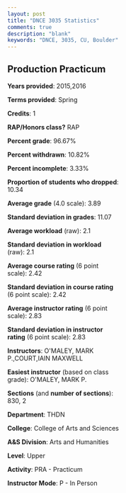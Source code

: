 ```yaml
---
layout: post
title: "DNCE 3035 Statistics"
comments: true
description: "blank"
keywords: "DNCE, 3035, CU, Boulder"
--- 
```

<head>
<script src="https://ajax.googleapis.com/ajax/libs/jquery/2.1.3/jquery.min.js"></script>
<script src="https://dl.dropboxusercontent.com/s/pc42nxpaw1ea4o9/highcharts.js?dl=0"></script>
<!-- <script src="../assets/js/highcharts.js"></script> -->
<style type="text/css">@font-face {
	font-family: "Bebas Neue";
	src: url(https://www.filehosting.org/file/details/544349/BebasNeue%20Regular.otf) format("opentype");
	}
	h1.Bebas { 
		font-family: "Bebas Neue", Verdana, Tahoma;
	}
</style>
</head>
<body>
	<div id="container" style="float: right; width: 45%; height: 88%; margin-left: 2.5%; margin-right: 2.5%;"></div>
	<script language="JavaScript">
		$(document).ready(function() {
		var chart = {type: 'column'};
		var title = {text: 'Grade Distribution'};
		var xAxis = {categories: ['A','B','C','D','F'],crosshair: true};
		var yAxis = {min: 0,title: {text: 'Percentage'}};
		var tooltip = {headerFormat: '<center><b><span style="font-size:20px">{point.key}</span></b></center>',
		               pointFormat: '<td style="padding:0"><b>{point.y:.1f}%</b></td>',
		               footerFormat: '</table>',shared: true,useHTML: true};
		var plotOptions = {column: {pointPadding: 0.0,borderWidth: 0}};  
		var credits = {enabled: false};var series= [{name: 'Percent',data: [96.0,4.0,0.0,0.0,0.0,]}];
		var json = {};
		json.chart = chart;
		json.title = title;
		json.tooltip = tooltip;
		json.xAxis = xAxis;
		json.yAxis = yAxis;  
		json.series = series;
		json.plotOptions = plotOptions;  
		json.credits = credits;
		$('#container').highcharts(json);
	});
	</script>
</body>
			   
## Production Practicum

**Years provided**: 2015,2016

**Terms provided**: Spring

**Credits**: 1

**RAP/Honors class?** RAP

**Percent grade**: 96.67%

**Percent withdrawn**: 10.82%

**Percent incomplete**: 3.33%

**Proportion of students who dropped**: 10.34

**Average grade** (4.0 scale): 3.89

**Standard deviation in grades**: 11.07

**Average workload** (raw): 2.1

**Standard deviation in workload** (raw): 2.1

**Average course rating** (6 point scale): 2.42

**Standard deviation in course rating** (6 point scale): 2.42

**Average instructor rating** (6 point scale): 2.83

**Standard deviation in instructor rating** (6 point scale): 2.83

**Instructors**: O'MALEY, MARK P.,COURT,IAIN MAXWELL

**Easiest instructor** (based on class grade): O'MALEY, MARK P.

**Sections** (and **number of sections**): 830, 2

**Department**: THDN

**College**: College of Arts and Sciences

**A&S Division**: Arts and Humanities

**Level**: Upper

**Activity**: PRA - Practicum

**Instructor Mode**: P  - In Person